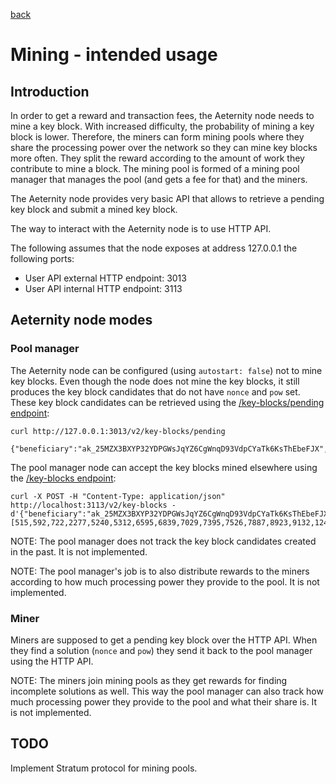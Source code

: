 [back](./README.md)
# Mining - intended usage

## Introduction

In order to get a reward and transaction fees, the Aeternity node needs to mine
a key block. With increased difficulty, the probability of mining a key block
is lower. Therefore, the miners can form mining pools where they share the
processing power over the network so they can mine key blocks more often. They
split the reward according to the amount of work they contribute to mine a
block. The mining pool is formed of a mining pool manager that manages the
pool (and gets a fee for that) and the miners.

The Aeternity node provides very basic API that allows to retrieve a pending key
block and submit a mined key block.

The way to interact with the Aeternity node is to use HTTP API.

The following assumes that the node exposes at address 127.0.0.1 the following
ports:
* User API external HTTP endpoint: 3013
* User API internal HTTP endpoint: 3113

## Aeternity node modes

### Pool manager

The Aeternity node can be configured (using `autostart: false`) not to mine key
blocks. Even though the node does not mine the key blocks, it still produces
the key block candidates that do not have `nonce` and `pow` set. These key
block candidates can be retrieved using the
[/key-blocks/pending endpoint](https://aeternity.github.io/api-docs/?config=https://raw.githubusercontent.com/aeternity/aeternity/master/apps/aehttp/priv/swagger.json#/external/GetPendingKeyBlock):

```
curl http://127.0.0.1:3013/v2/key-blocks/pending

{"beneficiary":"ak_25MZX3BXYP32YDPGWsJqYZ6CgWnqD93VdpCYaTk6KsThEbeFJX","hash":"kh_2fsLicTxjJfy4T2ky1gD4byNaSKXyFAZhbUMuZHx3T1xgu5nN","height":6402,"miner":"ak_BpwWtzwJpfGe6AmusjQ9a5aqKF784nXkB2apoHPmNmrJTnPdn","prev_hash":"kh_kb3PaxWQmnE2Nz3CU9GKmX1ZKq2yxEc4YcKL1AT9TSTmrB6YM","prev_key_hash":"kh_kb3PaxWQmnE2Nz3CU9GKmX1ZKq2yxEc4YcKL1AT9TSTmrB6YM","state_hash":"bs_h1XLV6ALUWDP2q7B3B8vxzwgVPncsytAyKH5S8SC8EuFeZYBw","target":537156549,"time":1538656736062,"version":23}
```

The pool manager node can accept the key blocks mined elsewhere using the
[/key-blocks endpoint](https://aeternity.github.io/api-docs/?config=https://raw.githubusercontent.com/aeternity/aeternity/master/apps/aehttp/priv/swagger.json#/internal/PostKeyBlock):

```
curl -X POST -H "Content-Type: application/json" http://localhost:3113/v2/key-blocks -d'{"beneficiary":"ak_25MZX3BXYP32YDPGWsJqYZ6CgWnqD93VdpCYaTk6KsThEbeFJX","hash":"kh_2K6enJiddfPvZTPJ9m5WgbFAc4y1Gtm4tx6C4ZbKtkUh3QqAJ6","height":6402,"miner":"ak_BpwWtzwJpfGe6AmusjQ9a5aqKF784nXkB2apoHPmNmrJTnPdn","nonce":2461944701583915239,"pow":[515,592,722,2277,5240,5312,6595,6839,7029,7395,7526,7887,8923,9132,12424,13618,14312,14628,15103,15328,16004,16739,16820,17997,18693,19146,19817,20099,21378,22029,22254,23161,24974,25504,25946,26563,28831,29300,29425,30198,31005,31202],"prev_hash":"kh_kb3PaxWQmnE2Nz3CU9GKmX1ZKq2yxEc4YcKL1AT9TSTmrB6YM","prev_key_hash":"kh_kb3PaxWQmnE2Nz3CU9GKmX1ZKq2yxEc4YcKL1AT9TSTmrB6YM","state_hash":"bs_h1XLV6ALUWDP2q7B3B8vxzwgVPncsytAyKH5S8SC8EuFeZYBw","target":537156549,"time":1538656736062,"version":23}'
```

NOTE: The pool manager does not track the key block candidates created in the
past. It is not implemented.

NOTE: The pool manager's job is to also distribute rewards to the miners
according to how much processing power they provide to the pool. It is not
implemented.

### Miner

Miners are supposed to get a pending key block over the HTTP API. When they
find a solution (`nonce` and `pow`) they send it back to the pool manager
using the HTTP API.

NOTE: The miners join mining pools as they get rewards for finding incomplete
solutions as well. This way the pool manager can also track how much
processing power they provide to the pool and what their share is. It is not
implemented.

## TODO

Implement Stratum protocol for mining pools.

